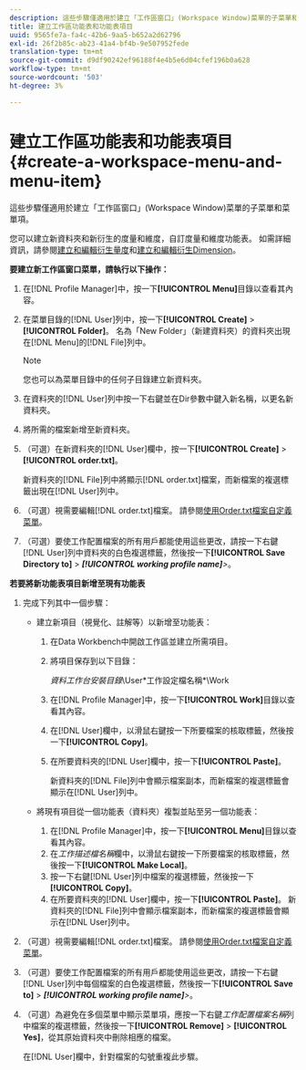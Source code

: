 ```yaml
---
description: 這些步驟僅適用於建立「工作區窗口」(Workspace Window)菜單的子菜單和菜單項。
title: 建立工作區功能表和功能表項目
uuid: 9565fe7a-fa4c-42b6-9aa5-b652a2d62796
exl-id: 26f2b85c-ab23-41a4-bf4b-9e507952fede
translation-type: tm+mt
source-git-commit: d9df90242ef96188f4e4b5e6d04cfef196b0a628
workflow-type: tm+mt
source-wordcount: '503'
ht-degree: 3%

---
```


# 建立工作區功能表和功能表項目{#create-a-workspace-menu-and-menu-item}

這些步驟僅適用於建立「工作區窗口」(Workspace Window)菜單的子菜單和菜單項。

您可以建立新資料夾和新衍生的度量和維度，自訂度量和維度功能表。 如需詳細資訊，請參閱[建立和編輯衍生量度](../../../../home/c-get-started/c-admin-intrf/c-prof-mgr/c-drvd-mtrcs.md#concept-e41723b342a849309874b26232224a40)和[建立和編輯衍生Dimension](../../../../home/c-get-started/c-admin-intrf/c-prof-mgr/c-dvrd-dim.md#concept-ece3c3ea8cdf4fc796680173993bff93)。

**要建立新工作區窗口菜單，請執行以下操作：**

1. 在[!DNL Profile Manager]中，按一下&#x200B;**[!UICONTROL Menu]**&#x200B;目錄以查看其內容。
1. 在菜單目錄的[!DNL User]列中，按一下&#x200B;**[!UICONTROL Create]** > **[!UICONTROL Folder]**。 名為「New Folder」（新建資料夾）的資料夾出現在[!DNL Menu]的[!DNL File]列中。

   >[!NOTE]
   >
   >您也可以為菜單目錄中的任何子目錄建立新資料夾。

1. 在資料夾的[!DNL User]列中按一下右鍵並在Dir參數中鍵入新名稱，以更名新資料夾。
1. 將所需的檔案新增至新資料夾。
1. （可選）在新資料夾的[!DNL User]欄中，按一下&#x200B;**[!UICONTROL Create]** > **[!UICONTROL order.txt]**。

   新資料夾的[!DNL File]列中將顯示[!DNL order.txt]檔案，而新檔案的複選標籤出現在[!DNL User]列中。

1. （可選）視需要編輯[!DNL order.txt]檔案。 請參閱[使用Order.txt檔案自定義菜單](../../../../home/c-get-started/c-intf-anlys-ftrs/c-ctm-menus/t-cstm-menus-ordr-files.md#task-a391800a8dd444deb3e1516d5189f999)。
1. （可選）要使工作配置檔案的所有用戶都能使用這些更改，請按一下右鍵[!DNL User]列中資料夾的白色複選標籤，然後按一下&#x200B;**[!UICONTROL Save Directory to]** > ***[!UICONTROL working profile name]**>*。

**若要將新功能表項目新增至現有功能表**

1. 完成下列其中一個步驟：

   * 建立新項目（視覺化、註解等）以新增至功能表：

      1. 在Data Workbench中開啟工作區並建立所需項目。
      1. 將項目保存到以下目錄：

         *資料工作台安裝目錄*\User\*工作設定檔名稱*\Work

      1. 在[!DNL Profile Manager]中，按一下&#x200B;**[!UICONTROL Work]**&#x200B;目錄以查看其內容。
      1. 在[!DNL User]欄中，以滑鼠右鍵按一下所要檔案的核取標籤，然後按一下&#x200B;**[!UICONTROL Copy]**。
      1. 在所要資料夾的[!DNL User]欄中，按一下&#x200B;**[!UICONTROL Paste]**。

         新資料夾的[!DNL File]列中會顯示檔案副本，而新檔案的複選標籤會顯示在[!DNL User]列中。
   * 將現有項目從一個功能表（資料夾）複製並貼至另一個功能表：

      1. 在[!DNL Profile Manager]中，按一下&#x200B;**[!UICONTROL Menu]**&#x200B;目錄以查看其內容。
      1. 在&#x200B;*工作描述檔名稱*&#x200B;欄中，以滑鼠右鍵按一下所要檔案的核取標籤，然後按一下&#x200B;**[!UICONTROL Make Local]**。
      1. 按一下右鍵[!DNL User]列中檔案的複選標籤，然後按一下&#x200B;**[!UICONTROL Copy]**。
      1. 在所要資料夾的[!DNL User]欄中，按一下&#x200B;**[!UICONTROL Paste]**。 新資料夾的[!DNL File]列中會顯示檔案副本，而新檔案的複選標籤會顯示在[!DNL User]列中。


1. （可選）視需要編輯[!DNL order.txt]檔案。 請參閱[使用Order.txt檔案自定義菜單](../../../../home/c-get-started/c-intf-anlys-ftrs/c-ctm-menus/t-cstm-menus-ordr-files.md#task-a391800a8dd444deb3e1516d5189f999)。
1. （可選）要使工作配置檔案的所有用戶都能使用這些更改，請按一下右鍵[!DNL User]列中每個檔案的白色複選標籤，然後按一下&#x200B;**[!UICONTROL Save to]** > ***[!UICONTROL working profile name]**>*。
1. （可選）為避免在多個菜單中顯示菜單項，應按一下右鍵&#x200B;*工作配置檔案名稱*&#x200B;列中檔案的複選標籤，然後按一下&#x200B;**[!UICONTROL Remove]** > **[!UICONTROL Yes]**，從其原始資料夾中刪除相應的檔案。

   在[!DNL User]欄中，針對檔案的勾號重複此步驟。
